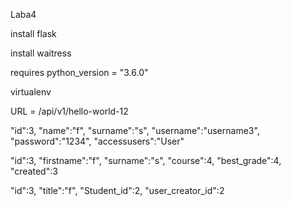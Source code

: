 Laba4

install flask

install waitress

requires python_version = "3.6.0"

virtualenv

URL = /api/v1/hello-world-12


"id":3,
"name":"f",
"surname":"s",
"username":"username3",
"password":"1234",
"accessusers":"User"


"id":3,
"firstname":"f",
"surname":"s",
"course":4,
"best_grade":4,
"created":3

"id":3,
"title":"f",
"Student_id":2,
"user_creator_id":2



